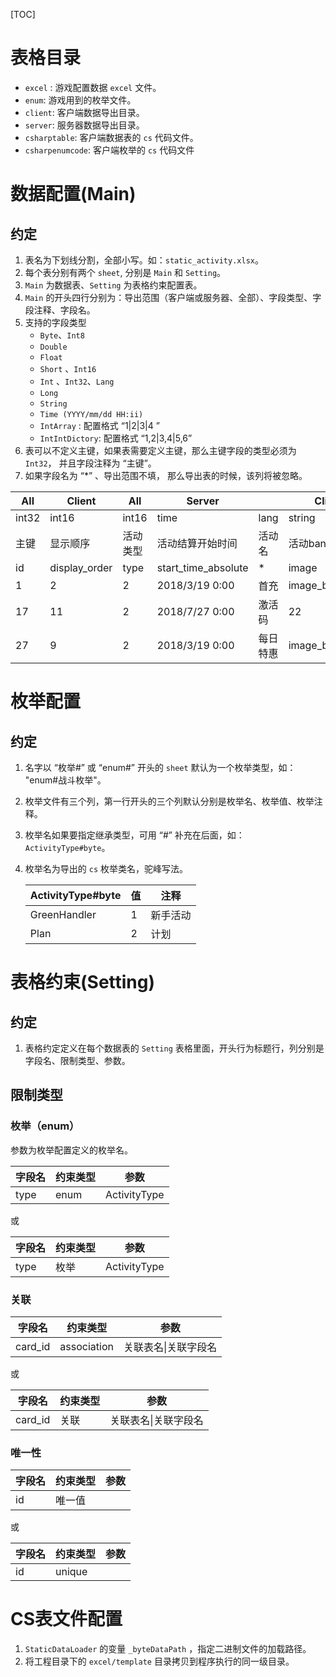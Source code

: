 [TOC]

# 表格目录

* `excel` :  游戏配置数据 `excel` 文件。
* `enum`:  游戏用到的枚举文件。
* `client`:  客户端数据导出目录。
*  `server`: 服务器数据导出目录。
* `csharptable`:  客户端数据表的 `cs` 代码文件。
* `csharpenumcode`: 客户端枚举的 `cs` 代码文件

# 数据配置(Main)

## 约定

1. 表名为下划线分割，全部小写。如：`static_activity.xlsx`。
2. 每个表分别有两个 `sheet`, 分别是 `Main` 和 `Setting`。
3. `Main` 为数据表、`Setting` 为表格约束配置表。
4. `Main` 的开头四行分别为：导出范围（客户端或服务器、全部）、字段类型、字段注释、字段名。
5. 支持的字段类型
   * `Byte`、`Int8`
   * `Double`
   * `Float`
   * `Short` 、`Int16`
   * `Int`  、`Int32`、`Lang`
   * `Long`
   * `String`
   * `Time (YYYY/mm/dd HH:ii)`
   * `IntArray` :  配置格式  “1|2|3|4 ”
   * `IntIntDictory`: 配置格式   “1,2|3,4|5,6”
6. 表可以不定义主键，如果表需要定义主键，那么主键字段的类型必须为 `Int32`， 并且字段注释为 “主键”。
7. 如果字段名为 “*”  、导出范围不填， 那么导出表的时候，该列将被忽略。

| All   | Client        | All      | Server              |          | Client          |
| ----- | ------------- | -------- | ------------------- | -------- | --------------- |
| int32 | int16         | int16    | time                | lang     | string          |
| 主键  | 显示顺序      | 活动类型 | 活动结算开始时间    | 活动名   | 活动banner      |
| id    | display_order | type     | start_time_absolute | *        | image           |
| 1     | 2             | 2        | 2018/3/19 0:00      | 首充     | image_banner_l1 |
| 17    | 11            | 2        | 2018/7/27 0:00      | 激活码   | 22              |
| 27    | 9             | 2        | 2018/3/19 0:00      | 每日特惠 | image_banner3   |

# 枚举配置

## 约定

1. 名字以 “枚举#” 或 “enum#” 开头的 `sheet` 默认为一个枚举类型，如： "enum#战斗枚举"。

2. 枚举文件有三个列，第一行开头的三个列默认分别是枚举名、枚举值、枚举注释。

3. 枚举名如果要指定继承类型，可用 “#”  补充在后面，如：`ActivityType#byte`。

4. 枚举名为导出的 `cs` 枚举类名，驼峰写法。

   | ActivityType#byte     | 值   | 注释             |
   | ---------------- | ---- | ---------------- |
   | GreenHandler     | 1    | 新手活动     |
   | Plan             | 2    | 计划       |

# 表格约束(Setting)

## 约定

1. 表格约定定义在每个数据表的 `Setting` 表格里面，开头行为标题行，列分别是字段名、限制类型、参数。

   

## 限制类型

### 枚举（enum）

参数为枚举配置定义的枚举名。

| 字段名 | 约束类型 | 参数         |
| ------ | -------- | ------------ |
| type   | enum     | ActivityType |

或

| 字段名 | 约束类型 | 参数         |
| ------ | -------- | ------------ |
| type   | 枚举     | ActivityType |

### 关联

| 字段名  | 约束类型    | 参数                 |
| ------- | ----------- | -------------------- |
| card_id | association | 关联表名\|关联字段名 |

或

| 字段名  | 约束类型 | 参数                 |
| ------- | -------- | -------------------- |
| card_id | 关联     | 关联表名\|关联字段名 |

### 唯一性

| 字段名 | 约束类型 | 参数 |
| ------ | -------- | ---- |
| id     | 唯一值   |      |

或

| 字段名 | 约束类型 | 参数 |
| ------ | -------- | ---- |
| id     | unique   |      |

# CS表文件配置

1. `StaticDataLoader` 的变量  `_byteDataPath` ，指定二进制文件的加载路径。
2. 将工程目录下的 `excel/template` 目录拷贝到程序执行的同一级目录。